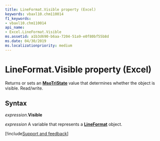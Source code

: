 ```yaml
---
title: LineFormat.Visible property (Excel)
keywords: vbaxl10.chm110014
f1_keywords:
- vbaxl10.chm110014
api_name:
- Excel.LineFormat.Visible
ms.assetid: a1b3d690-b6aa-7204-51a9-e0f80bf55b8d
ms.date: 04/30/2019
ms.localizationpriority: medium
---
```



# LineFormat.Visible property (Excel)

Returns or sets an **[MsoTriState](Office.MsoTriState.md)** value that determines whether the object is visible. Read/write.


## Syntax

_expression_.**Visible**

_expression_ A variable that represents a **[LineFormat](Excel.LineFormat.md)** object.




[!include[Support and feedback](~/includes/feedback-boilerplate.md)]